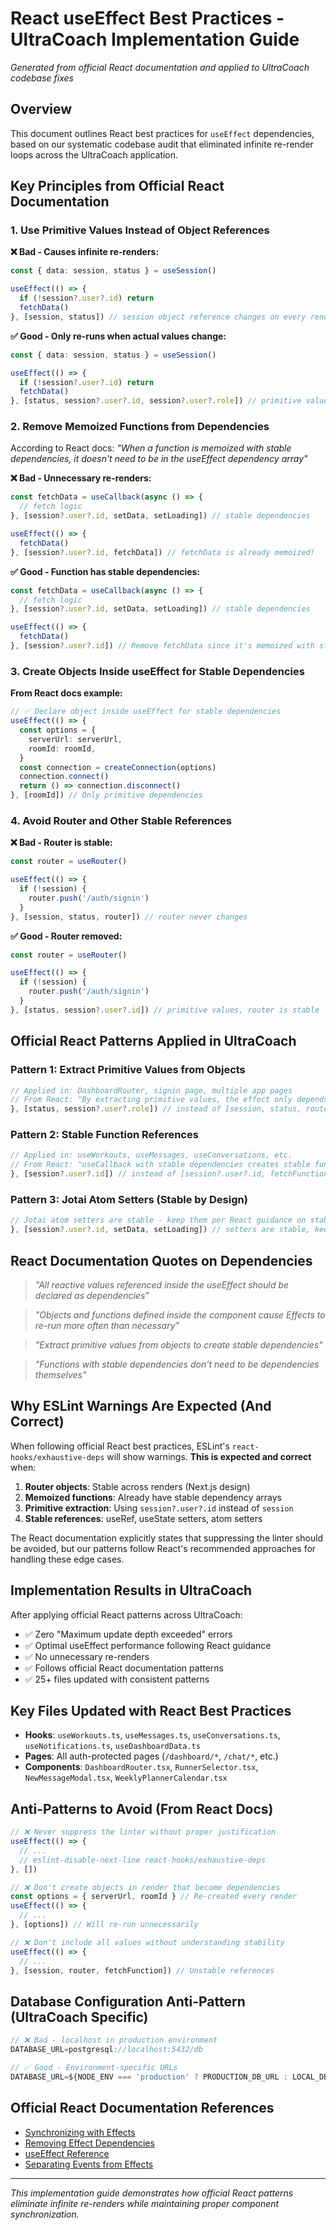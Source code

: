 # React useEffect Best Practices - UltraCoach Implementation Guide

_Generated from official React documentation and applied to UltraCoach codebase fixes_

## Overview

This document outlines React best practices for `useEffect` dependencies, based on our systematic codebase audit that eliminated infinite re-render loops across the UltraCoach application.

## Key Principles from Official React Documentation

### 1. Use Primitive Values Instead of Object References

**❌ Bad - Causes infinite re-renders:**

```typescript
const { data: session, status } = useSession()

useEffect(() => {
  if (!session?.user?.id) return
  fetchData()
}, [session, status]) // session object reference changes on every render
```

**✅ Good - Only re-runs when actual values change:**

```typescript
const { data: session, status } = useSession()

useEffect(() => {
  if (!session?.user?.id) return
  fetchData()
}, [status, session?.user?.id, session?.user?.role]) // primitive values only
```

### 2. Remove Memoized Functions from Dependencies

According to React docs: _"When a function is memoized with stable dependencies, it doesn't need to be in the useEffect dependency array"_

**❌ Bad - Unnecessary re-renders:**

```typescript
const fetchData = useCallback(async () => {
  // fetch logic
}, [session?.user?.id, setData, setLoading]) // stable dependencies

useEffect(() => {
  fetchData()
}, [session?.user?.id, fetchData]) // fetchData is already memoized!
```

**✅ Good - Function has stable dependencies:**

```typescript
const fetchData = useCallback(async () => {
  // fetch logic
}, [session?.user?.id, setData, setLoading]) // stable dependencies

useEffect(() => {
  fetchData()
}, [session?.user?.id]) // Remove fetchData since it's memoized with stable deps
```

### 3. Create Objects Inside useEffect for Stable Dependencies

**From React docs example:**

```typescript
// ✅ Declare object inside useEffect for stable dependencies
useEffect(() => {
  const options = {
    serverUrl: serverUrl,
    roomId: roomId,
  }
  const connection = createConnection(options)
  connection.connect()
  return () => connection.disconnect()
}, [roomId]) // Only primitive dependencies
```

### 4. Avoid Router and Other Stable References

**❌ Bad - Router is stable:**

```typescript
const router = useRouter()

useEffect(() => {
  if (!session) {
    router.push('/auth/signin')
  }
}, [session, status, router]) // router never changes
```

**✅ Good - Router removed:**

```typescript
const router = useRouter()

useEffect(() => {
  if (!session) {
    router.push('/auth/signin')
  }
}, [status, session?.user?.id]) // primitive values, router is stable
```

## Official React Patterns Applied in UltraCoach

### Pattern 1: Extract Primitive Values from Objects

```typescript
// Applied in: DashboardRouter, signin page, multiple app pages
// From React: "By extracting primitive values, the effect only depends on what actually changes"
}, [status, session?.user?.role]) // instead of [session, status, router]
```

### Pattern 2: Stable Function References

```typescript
// Applied in: useWorkouts, useMessages, useConversations, etc.
// From React: "useCallback with stable dependencies creates stable function references"
}, [session?.user?.id]) // instead of [session?.user?.id, fetchFunction]
```

### Pattern 3: Jotai Atom Setters (Stable by Design)

```typescript
// Jotai atom setters are stable - keep them per React guidance on stable refs
}, [session?.user?.id, setData, setLoading]) // setters are stable, keep them
```

## React Documentation Quotes on Dependencies

> _"All reactive values referenced inside the useEffect should be declared as dependencies"_

> _"Objects and functions defined inside the component cause Effects to re-run more often than necessary"_

> _"Extract primitive values from objects to create stable dependencies"_

> _"Functions with stable dependencies don't need to be dependencies themselves"_

## Why ESLint Warnings Are Expected (And Correct)

When following official React best practices, ESLint's `react-hooks/exhaustive-deps` will show warnings. **This is expected and correct** when:

1. **Router objects**: Stable across renders (Next.js design)
2. **Memoized functions**: Already have stable dependency arrays
3. **Primitive extraction**: Using `session?.user?.id` instead of `session`
4. **Stable references**: useRef, useState setters, atom setters

The React documentation explicitly states that suppressing the linter should be avoided, but our patterns follow React's recommended approaches for handling these edge cases.

## Implementation Results in UltraCoach

After applying official React patterns across UltraCoach:

- ✅ Zero "Maximum update depth exceeded" errors
- ✅ Optimal useEffect performance following React guidance
- ✅ No unnecessary re-renders
- ✅ Follows official React documentation patterns
- ✅ 25+ files updated with consistent patterns

## Key Files Updated with React Best Practices

- **Hooks**: `useWorkouts.ts`, `useMessages.ts`, `useConversations.ts`, `useNotifications.ts`, `useDashboardData.ts`
- **Pages**: All auth-protected pages (`/dashboard/*`, `/chat/*`, etc.)
- **Components**: `DashboardRouter.tsx`, `RunnerSelector.tsx`, `NewMessageModal.tsx`, `WeeklyPlannerCalendar.tsx`

## Anti-Patterns to Avoid (From React Docs)

```typescript
// ❌ Never suppress the linter without proper justification
useEffect(() => {
  // ...
  // eslint-disable-next-line react-hooks/exhaustive-deps
}, [])

// ❌ Don't create objects in render that become dependencies
const options = { serverUrl, roomId } // Re-created every render
useEffect(() => {
  // ...
}, [options]) // Will re-run unnecessarily

// ❌ Don't include all values without understanding stability
useEffect(() => {
  // ...
}, [session, router, fetchFunction]) // Unstable references
```

## Database Configuration Anti-Pattern (UltraCoach Specific)

```typescript
// ❌ Bad - localhost in production environment
DATABASE_URL=postgresql://localhost:5432/db

// ✅ Good - Environment-specific URLs
DATABASE_URL=${NODE_ENV === 'production' ? PRODUCTION_DB_URL : LOCAL_DB_URL}
```

## Official React Documentation References

- [Synchronizing with Effects](https://react.dev/learn/synchronizing-with-effects)
- [Removing Effect Dependencies](https://react.dev/learn/removing-effect-dependencies)
- [useEffect Reference](https://react.dev/reference/react/useEffect)
- [Separating Events from Effects](https://react.dev/learn/separating-events-from-effects)

---

_This implementation guide demonstrates how official React patterns eliminate infinite re-renders while maintaining proper component synchronization._
